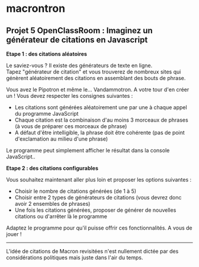 # macrontron  
  
## Projet 5 OpenClassRoom : Imaginez un générateur de citations en Javascript  
  
__Etape 1 : des citations aléatoires__  
  
Le saviez-vous ? Il existe des générateurs de texte en ligne.  
Tapez "générateur de citation" et vous trouverez de nombreux sites qui génèrent aléatoirement des citations en assemblant des bouts de phrase.  
  
Vous avez le Pipotron et même le... Vandammotron. A votre tour d'en créer un ! Vous devez respecter les consignes suivantes :  
  
- Les citations sont générées aléatoirement une par une à chaque appel du programme JavaScript  
- Chaque citation est la combinaison d'au moins 3 morceaux de phrases (à vous de préparer ces morceaux de phrase)  
- A défaut d'être intelligible, la phrase doit être cohérente (pas de point d'exclamation au milieu d'une phrase)  
  
Le programme peut simplement afficher le résultat dans la console JavaScript..  
  
__Etape 2 : des citations configurables__  
  
Vous souhaitez maintenant aller plus loin et proposer les options suivantes :  
  
- Choisir le nombre de citations générées (de 1 à 5)    
- Choisir entre 2 types de générateurs de citations (vous devrez donc avoir 2 ensembles de phrases)    
- Une fois les citations générées, proposer de générer de nouvelles citations ou d'arrêter là le programme    
  
Adaptez le programme pour qu'il puisse offrir ces fonctionnalités. A vous de jouer !  

-----------------------------------------------------------------------------------------  
L'idée de citations de Macron revisitées n'est nullement dictée par des considérations politiques mais juste dans l'air du temps.  

